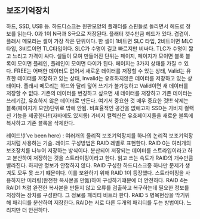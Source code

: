 ## 보조기억장치

하드, SSD, USB 등. 하드디스크는 원판모양의 플래터를 스핀들로 돌리면서 헤드로 정보를 읽는다. 0과 1이 N극과 S극으로 저장된다. 플래터 갯수만큼 헤드가 있다. 겹겹이. 플래시 메모리는 셀이 가장 작은 단위이다. 한 셀이 1비트면 SLC 타입, 2비트이면 MLC 타입, 3비트이면 TLC타입이다. SLC가 수명이 길고 빠르지만 비싸다. TLC가 수명이 짧고 느리고 가격이 싸다. 셀들이 모여 만들어진 단위는 페이지, 페이지가 모이면 블록 블록이 모이면 플레인, 플레인이 모이면 다이가 된다. 페이지는 3가지 상태를 가질 수 있다. FREE는 어떠한 데이터도 없어서 새로운 데이터를 저장할 수 있는 상태, Valid는 유효한 데이터를 저장하고 있는 상태, Invalid는 유효하지않은 데이터를 저장하고 있는 상태이다. 플래시 메모리는 하드와 달리 덮어 쓰기가 불가능하고 Valid이면 새 데이터를 저장할 수 없다. 기존의 데이터를 변경하고 싶으면 새 데이터를 저장하고 기존 데이터는 쓰레기값, 유효하지 않은 데이터로 만든다. 여기서 중요한 것 매우 중요한 것!!! 삭제는 블록(페이지가 모인)단위로 밖에 안됨. 비효율적인 공간을 없애고자 SSD는 가비지 컬랙션 기능을 제공한다!!(자바에도 있지롱) 가비지 컬렉션은 유효페이지들을 새로운 블록에 복사하고 기존 블록을 삭제한다.

레이드!(I’ve been here) : 여러개의 물리적 보조기억장치를 하나의 논리적 보조기억장치처럼 사용하는 기술. 레이드 구성방법은 RAID 레벨로 표현한다. RAID 0는 여러개의 보조장치를 나누어 저장하는 방식이다. 분산되어 저장되는 데이터를 스트라입이라고 하고 분산하여 저장하는 것을 스트라이핑이라고 한다. 읽고 쓰는 속도가 RAID의 개수만큼 빨라진다. 하지만 정보가 안정하지 않다. RAID 구성한 하드디스크중 하나만 문제가 생겨도 모두 못 쓰기 떄문이다. 이를 보완하기 위해 RAID 1이 등장했다. 스트라이핑을 사용하지만 미러링(완전한 복사본을 만듦)하여 구성하기떄문에 더 안전하다. RAID 4는 RAID1 처럼 완전한 복사본을 만들지 않고 오류를 검출하고 복구하는데 필요한 정보를 저장하는 장치를 구성한다. 그 정보를 패리티 비트라 한다. RAID 5 병목현상을 막기위해 패리티를 분산하여 저장한다. RAID는 서로 다른 두개의 패리티를 두는 방법이다. 느리지만 더 안전하다.
